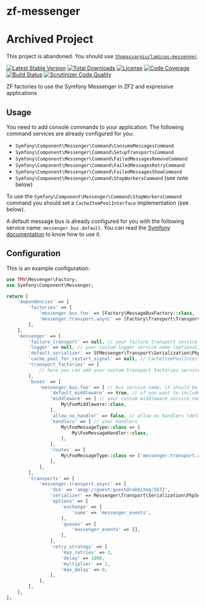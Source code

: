 # zf-messenger

# Archived Project

This project is abandoned. You should use [`thomasvargiu/laminas-messenger`](https://github.com/thomasvargiu/laminas-messenger).

[![Latest Stable Version](https://poser.pugx.org/thomasvargiu/zf-messenger/v/stable)](https://packagist.org/packages/thomasvargiu/zf-messenger)
[![Total Downloads](https://poser.pugx.org/thomasvargiu/zf-messenger/downloads)](https://packagist.org/packages/thomasvargiu/zf-messenger)
[![License](https://poser.pugx.org/thomasvargiu/zf-messenger/license)](https://packagist.org/packages/thomasvargiu/zf-messenger)
[![Code Coverage](https://scrutinizer-ci.com/g/thomasvargiu/zf-messenger/badges/coverage.png?b=master)](https://scrutinizer-ci.com/g/thomasvargiu/zf-messenger/?branch=master)
[![Build Status](https://scrutinizer-ci.com/g/thomasvargiu/zf-messenger/badges/build.png?b=master)](https://scrutinizer-ci.com/g/thomasvargiu/zf-messenger/build-status/master)
[![Scrutinizer Code Quality](https://scrutinizer-ci.com/g/thomasvargiu/zf-messenger/badges/quality-score.png?b=master)](https://scrutinizer-ci.com/g/thomasvargiu/zf-messenger/?branch=master)

ZF factories to use the Symfony Messenger in ZF2 and expressive applications

## Usage

You need to add console commands to your application. The following command services are already configured for you:

- `Symfony\Component\Messenger\Command\ConsumeMessagesCommand`
- `Symfony\Component\Messenger\Command\SetupTransportsCommand`
- `Symfony\Component\Messenger\Command\FailedMessagesRemoveCommand`
- `Symfony\Component\Messenger\Command\FailedMessagesRetryCommand`
- `Symfony\Component\Messenger\Command\FailedMessagesShowCommand`
- `Symfony\Component\Messenger\Command\StopWorkersCommand` (see note below)

To use the `Symfony\Component\Messenger\Command\StopWorkersCommand` command you should set a `CacheItemPoolInterface`
implementation (see below).

A default message bus is already configured for you with the following service name: `messenger.bus.default`.
You can read the [Symfony documentation](https://symfony.com/doc/current/components/messenger.html) to know
how to use it.

## Configuration

This is an example configuration:

```php
use TMV\Messenger\Factory;
use Symfony\Component\Messenger;

return [
    'dependencies' => [
        'factories' => [
            'messenger.bus.foo' => [Factory\MessageBusFactory::class, 'messenger.bus.foo'], // the name must be the same as the bus configuration key
            'messenger.transport.async' => [Factory\Transport\TransportFactory::class, 'messenger.transport.async'], // the name must be the same as the transport configuration key
        ],
    ],
    'messenger' => [
        'failure_transport' => null, // your failure transport service name (optional)
        'logger' => null, // your custom logger service name (optional)
        'default_serializer' => SFMessenger\Transport\Serialization\PhpSerializer::class, // default messenger serializer, it should be a service name
        'cache_pool_for_restart_signal' => null, // CacheItemPoolInterface service name implementation if you want to use stop workers command
        'transport_factories' => [
            // here you can add your custom transport factories services
        ],
        'buses' => [
            'messenger.bus.foo' => [ // bus service name, it should be registered as a service with the same name
                'default_middleware' => true, // if you want to include default middleware (default: true)
                'middleware' => [ // your custom middleware service names
                    My\FooMiddleware::class,
                ],
                'allow_no_handler' => false, // allow no handlers (default: false)
                'handlers' => [ // your handlers
                    My\FooMessageType::class => [
                        My\FooMessageHandler::class,
                    ],
                ],
                'routes' => [
                    My\FooMessageType::class => ['messenger.transport.async'], // route message types to this transport
                ],
            ],
        ],
        'transports' => [
            'messenger.transport.async' => [
                'dsn' => 'amqp://guest:guest@rabbitmq:5672',
                'serializer' => Messenger\Transport\Serialization\PhpSerializer::class, // custom serializer service
                'options' => [
                    'exchange' => [
                        'name' => 'messenger_events',
                    ],
                    'queues' => [
                        'messenger_events' => [],
                    ],
                ],
                'retry_strategy' => [
                    'max_retries' => 3,
                    'delay' => 1000,
                    'multiplier' => 2,
                    'max_delay' => 0,
                ],
            ],
        ],
    ],
];
```
